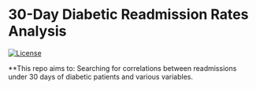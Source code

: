 # 30-Day Diabetic Readmission Rates Analysis

[![License](https://img.shields.io/badge/License-MIT-blue.svg)](https://opensource.org/licenses/MIT)

**This repo aims to:
Searching for correlations between readmissions under 30 days of diabetic patients and various variables.

